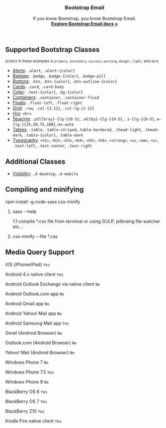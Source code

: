   <h3 align="center">Bootstrap Email</h3>

  <p align="center">
    If you know Bootstrap, you know Bootstrap Email.
    <br>
    <a href="https://bootstrapemail.com/docs/introduction"><strong>Explore Bootstrap Email docs »</strong></a>
  </p>

<br>


## Supported Bootstrap Classes
<small>{color} in these examples is `primary`, `secondary`, `success`, `warning`, `danger`, `light`, and `dark`</small>
- [Alerts](https://bootstrapemail.com/docs/alert): `.alert`, `.alert-{color}`
- [Badges](https://bootstrapemail.com/docs/badge): `.badge`, `.badge-{color}`, `.badge-pill`
- [Buttons](https://bootstrapemail.com/docs/button): `.btn`, `.btn-{color}`, `.btn-outline-{color}`
- [Cards](https://bootstrapemail.com/docs/card): `.card`, `.card-body`
- [Color](https://bootstrapemail.com/docs/color): `.text-{color}`, `.bg-{color}`
- [Containers](https://bootstrapemail.com/docs/container): `.container`, `.container-fluid`
- [Floats](https://bootstrapemail.com/docs/float): `.float-left`, `.float-right`
- [Grid](https://bootstrapemail.com/docs/grid): `.row`, `.col-{1-12}`, `.col-lg-{1-12}`
- [Hrs](https://bootstrapemail.com/docs/hr): `<hr>`
- [Spacing](https://bootstrapemail.com/docs/spacing): `.p{tlbrxy}-{lg-}{0-5}`, `.m{tby}-{lg-}{0-5}`, `.s-{lg-}{0-5}`, `w-{lg-}{25,50,75,100}`, `mx-auto`
- [Tables](https://bootstrapemail.com/docs/table): `.table`, `.table-striped`,`.table-bordered`, `.thead-light`, `.thead-dark`, `.table-{color}`, `.table-dark`
- [Typography](https://bootstrapemail.com/docs/typography): `<h1>`, `<h2>`, `<h3>`, `<h4>`, `<h5>`, `<h6>`, `<strong>`, `<u>`, `<em>`, `<s>`, `.text-left`, `.text-center`, `.text-right`

## Additional Classes
- [Visibility](https://bootstrapemail.com/docs/visibility): `.d-desktop`, `.d-mobile`

## Compiling and minifying
npm install -g node-sass css-minify

1. sass --help
    
    1.1 compile *.css file from terminal or using GULP, jetbraing file watcher etc...
2. css-minify --file *.css

## Media Query Support
iOS (iPhone/iPad) 	`Yes`

Android 4.x native client 	`Yes`

Android Outlook Exchange via native client 	`No`

Android Outlook.com app 	`No`

Android Gmail app 	`No`

Android Yahoo! Mail app 	`No`

Android Samsung Mail app 	`Yes`

Gmail (Android Browser) 	`No`

Outlook.com (Android Browser) 	`No`

Yahoo! Mail (Android Browser) 	`No`

Windows Phone 7 	`No`

Windows Phone 7.5 	`Yes`

Windows Phone 8 	`No`

BlackBerry OS 6 	`Yes`

BlackBerry OS 7 	`Yes`

BlackBerry Z10 	`Yes`

Kindle Fire native client 	`Yes`
